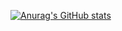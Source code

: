 [![Anurag's GitHub stats](https://github-readme-stats.vercel.app/api?username=BrackRat)](https://github.com/anuraghazra/github-readme-stats)